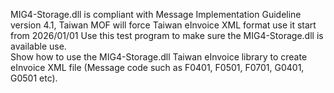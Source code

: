 MIG4-Storage.dll is compliant with Message Implementation Guideline version 4.1, Taiwan MOF will force Taiwan eInvoice XML format use it start from 2026/01/01
Use this test program to make sure the MIG4-Storage.dll is available use.  
Show how to use the MIG4-Storage.dll Taiwan eInvoice library to create eInvoice XML file (Message code such as F0401, F0501, F0701, G0401, G0501 etc).
